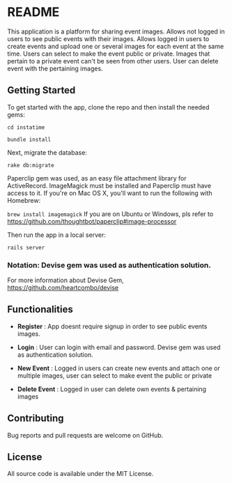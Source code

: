# README

This application is a platform for sharing event images.
Allows not logged in users to see public events with their images.
Allows logged in users to create events and upload one or several images for each event at the same time.
Users can select to make the event public or private.
Images that pertain to a private event can't be seen from other users.
User can delete event with the pertaining images.

## Getting Started
To get started with the app, clone the repo and then install the needed gems:

`cd instatime`

`bundle install`

Next, migrate the database:

`rake db:migrate`

Paperclip gem was used, as an easy file attachment library for ActiveRecord.
ImageMagick must be installed and Paperclip must have access to it.
If you're on Mac OS X, you'll want to run the following with Homebrew:

`brew install imagemagick`
If you are on Ubuntu or Windows, pls refer to https://github.com/thoughtbot/paperclip#image-processor

Then run the app in a local server:

`rails server`

### Notation: Devise gem was used as authentication solution.
For more information about Devise Gem, https://github.com/heartcombo/devise

## Functionalities

- **Register** : App doesnt require signup in order to see public events images.

- **Login** :  User can login with email and password. Devise gem was used as authentication solution.

- **New Event** : Logged in users can create new events and attach one or multiple images, user can select to make event the public or private

- **Delete Event** : Logged in user can delete own events & pertaining images

## Contributing

Bug reports and pull requests are welcome on GitHub.

## License

All source code is available under the MIT License.


